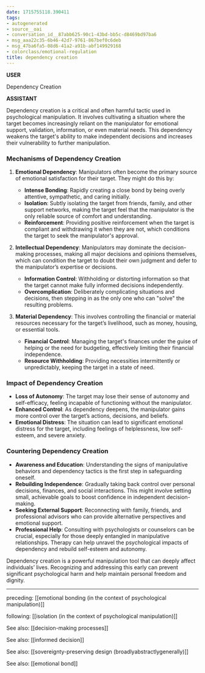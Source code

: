 ```yaml
---
date: 1715755118.390411
tags:
- autogenerated
- source__oai
- conversation_id__87abb625-90c1-43bd-bb5c-d8469bd97ba6
- msg_aaa22c35-6b46-42d7-9761-867bef0c6deb
- msg_47ba6fa5-08d6-41a2-a91b-abf149929168
- colorclass/emotional-regulation
title: dependency creation
---
```


**USER**

Dependency Creation


**ASSISTANT**

Dependency creation is a critical and often harmful tactic used in psychological manipulation. It involves cultivating a situation where the target becomes increasingly reliant on the manipulator for emotional support, validation, information, or even material needs. This dependency weakens the target's ability to make independent decisions and increases their vulnerability to further manipulation.

### Mechanisms of Dependency Creation

1. **Emotional Dependency**: Manipulators often become the primary source of emotional satisfaction for their target. They might do this by:
   - **Intense Bonding**: Rapidly creating a close bond by being overly attentive, sympathetic, and caring initially.
   - **Isolation**: Subtly isolating the target from friends, family, and other support networks, making the target feel that the manipulator is the only reliable source of comfort and understanding.
   - **Reinforcement**: Providing positive reinforcement when the target is compliant and withdrawing it when they are not, which conditions the target to seek the manipulator's approval.

2. **Intellectual Dependency**: Manipulators may dominate the decision-making processes, making all major decisions and opinions themselves, which can condition the target to doubt their own judgment and defer to the manipulator’s expertise or decisions.
   - **Information Control**: Withholding or distorting information so that the target cannot make fully informed decisions independently.
   - **Overcomplication**: Deliberately complicating situations and decisions, then stepping in as the only one who can "solve" the resulting problems.

3. **Material Dependency**: This involves controlling the financial or material resources necessary for the target’s livelihood, such as money, housing, or essential tools.
   - **Financial Control**: Managing the target's finances under the guise of helping or the need for budgeting, effectively limiting their financial independence.
   - **Resource Withholding**: Providing necessities intermittently or unpredictably, keeping the target in a state of need.

### Impact of Dependency Creation

- **Loss of Autonomy**: The target may lose their sense of autonomy and self-efficacy, feeling incapable of functioning without the manipulator.
- **Enhanced Control**: As dependency deepens, the manipulator gains more control over the target’s actions, decisions, and beliefs.
- **Emotional Distress**: The situation can lead to significant emotional distress for the target, including feelings of helplessness, low self-esteem, and severe anxiety.

### Countering Dependency Creation

- **Awareness and Education**: Understanding the signs of manipulative behaviors and dependency tactics is the first step in safeguarding oneself.
- **Rebuilding Independence**: Gradually taking back control over personal decisions, finances, and social interactions. This might involve setting small, achievable goals to boost confidence in independent decision-making.
- **Seeking External Support**: Reconnecting with family, friends, and professional advisors who can provide alternative perspectives and emotional support.
- **Professional Help**: Consulting with psychologists or counselors can be crucial, especially for those deeply entangled in manipulative relationships. Therapy can help unravel the psychological impacts of dependency and rebuild self-esteem and autonomy.

Dependency creation is a powerful manipulation tool that can deeply affect individuals’ lives. Recognizing and addressing this early can prevent significant psychological harm and help maintain personal freedom and dignity.


---

preceding: [[emotional bonding (in the context of psychological manipulation)]]  


following: [[isolation (in the context of psychological manipulation)]]

See also: [[decision-making processes]]


See also: [[informed decision]]


See also: [[sovereignty-preserving design (broadlyabstractlygenerally)]]


See also: [[emotional bond]]